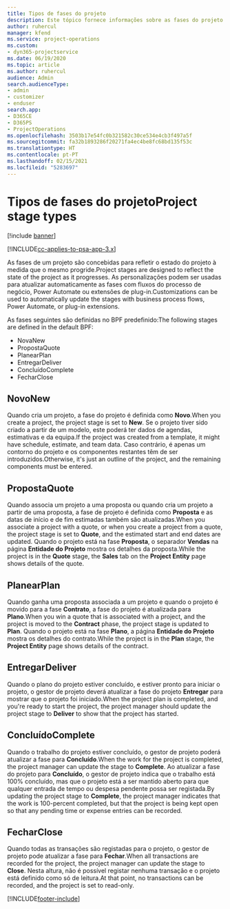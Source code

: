 ```yaml
---
title: Tipos de fases do projeto
description: Este tópico fornece informações sobre as fases do projeto.
author: ruhercul
manager: kfend
ms.service: project-operations
ms.custom:
- dyn365-projectservice
ms.date: 06/19/2020
ms.topic: article
ms.author: ruhercul
audience: Admin
search.audienceType:
- admin
- customizer
- enduser
search.app:
- D365CE
- D365PS
- ProjectOperations
ms.openlocfilehash: 3503b17e54fc0b321582c30ce534e4cb3f497a5f
ms.sourcegitcommit: fa32b1893286f20271fa4ec4be8fc68bd135f53c
ms.translationtype: HT
ms.contentlocale: pt-PT
ms.lasthandoff: 02/15/2021
ms.locfileid: "5283697"
---
```

# <a name="project-stage-types"></a><span data-ttu-id="01d77-103">Tipos de fases do projeto</span><span class="sxs-lookup"><span data-stu-id="01d77-103">Project stage types</span></span> 

[!include [banner](../includes/psa-now-project-operations.md)]

[!INCLUDE[cc-applies-to-psa-app-3.x](../includes/cc-applies-to-psa-app-3x.md)]

<span data-ttu-id="01d77-104">As fases de um projeto são concebidas para refletir o estado do projeto à medida que o mesmo progride.</span><span class="sxs-lookup"><span data-stu-id="01d77-104">Project stages are designed to reflect the state of the project as it progresses.</span></span> <span data-ttu-id="01d77-105">As personalizações podem ser usadas para atualizar automaticamente as fases com fluxos do processo de negócio, Power Automate ou extensões de plug-in.</span><span class="sxs-lookup"><span data-stu-id="01d77-105">Customizations can be used to automatically update the stages with business process flows, Power Automate, or plug-in extensions.</span></span>

<span data-ttu-id="01d77-106">As fases seguintes são definidas no BPF predefinido:</span><span class="sxs-lookup"><span data-stu-id="01d77-106">The following stages are defined in the default BPF:</span></span>

- <span data-ttu-id="01d77-107">Nova</span><span class="sxs-lookup"><span data-stu-id="01d77-107">New</span></span>
- <span data-ttu-id="01d77-108">Proposta</span><span class="sxs-lookup"><span data-stu-id="01d77-108">Quote</span></span>
- <span data-ttu-id="01d77-109">Planear</span><span class="sxs-lookup"><span data-stu-id="01d77-109">Plan</span></span>
- <span data-ttu-id="01d77-110">Entregar</span><span class="sxs-lookup"><span data-stu-id="01d77-110">Deliver</span></span>
- <span data-ttu-id="01d77-111">Concluído</span><span class="sxs-lookup"><span data-stu-id="01d77-111">Complete</span></span>
- <span data-ttu-id="01d77-112">Fechar</span><span class="sxs-lookup"><span data-stu-id="01d77-112">Close</span></span> 

## <a name="new"></a><span data-ttu-id="01d77-113">Novo</span><span class="sxs-lookup"><span data-stu-id="01d77-113">New</span></span>

<span data-ttu-id="01d77-114">Quando cria um projeto, a fase do projeto é definida como **Novo**.</span><span class="sxs-lookup"><span data-stu-id="01d77-114">When you create a project, the project stage is set to **New**.</span></span> <span data-ttu-id="01d77-115">Se o projeto tiver sido criado a partir de um modelo, este poderá ter dados de agendas, estimativas e da equipa.</span><span class="sxs-lookup"><span data-stu-id="01d77-115">If the project was created from a template, it might have schedule, estimate, and team data.</span></span> <span data-ttu-id="01d77-116">Caso contrário, é apenas um contorno do projeto e os componentes restantes têm de ser introduzidos.</span><span class="sxs-lookup"><span data-stu-id="01d77-116">Otherwise, it's just an outline of the project, and the remaining components must be entered.</span></span>

## <a name="quote"></a><span data-ttu-id="01d77-117">Proposta</span><span class="sxs-lookup"><span data-stu-id="01d77-117">Quote</span></span>

<span data-ttu-id="01d77-118">Quando associa um projeto a uma proposta ou quando cria um projeto a partir de uma proposta, a fase de projeto é definida como **Proposta** e as datas de início e de fim estimadas também são atualizadas.</span><span class="sxs-lookup"><span data-stu-id="01d77-118">When you associate a project with a quote, or when you create a project from a quote, the project stage is set to **Quote**, and the estimated start and end dates are updated.</span></span> <span data-ttu-id="01d77-119">Quando o projeto está na fase **Proposta**, o separador **Vendas** na página **Entidade do Projeto** mostra os detalhes da proposta.</span><span class="sxs-lookup"><span data-stu-id="01d77-119">While the project is in the **Quote** stage, the **Sales** tab on the **Project Entity** page shows details of the quote.</span></span>

## <a name="plan"></a><span data-ttu-id="01d77-120">Planear</span><span class="sxs-lookup"><span data-stu-id="01d77-120">Plan</span></span>

<span data-ttu-id="01d77-121">Quando ganha uma proposta associada a um projeto e quando o projeto é movido para a fase **Contrato**, a fase do projeto é atualizada para **Plano**.</span><span class="sxs-lookup"><span data-stu-id="01d77-121">When you win a quote that is associated with a project, and the project is moved to the **Contract** phase, the project stage is updated to **Plan**.</span></span> <span data-ttu-id="01d77-122">Quando o projeto está na fase **Plano**, a página **Entidade do Projeto** mostra os detalhes do contrato.</span><span class="sxs-lookup"><span data-stu-id="01d77-122">While the project is in the **Plan** stage, the **Project Entity** page shows details of the contract.</span></span>

## <a name="deliver"></a><span data-ttu-id="01d77-123">Entregar</span><span class="sxs-lookup"><span data-stu-id="01d77-123">Deliver</span></span>

<span data-ttu-id="01d77-124">Quando o plano do projeto estiver concluído, e estiver pronto para iniciar o projeto, o gestor de projeto deverá atualizar a fase do projeto **Entregar** para mostrar que o projeto foi iniciado.</span><span class="sxs-lookup"><span data-stu-id="01d77-124">When the project plan is completed, and you're ready to start the project, the project manager should update the project stage to **Deliver** to show that the project has started.</span></span>

## <a name="complete"></a><span data-ttu-id="01d77-125">Concluído</span><span class="sxs-lookup"><span data-stu-id="01d77-125">Complete</span></span> 

<span data-ttu-id="01d77-126">Quando o trabalho do projeto estiver concluído, o gestor de projeto poderá atualizar a fase para **Concluído**.</span><span class="sxs-lookup"><span data-stu-id="01d77-126">When the work for the project is completed, the project manager can update the stage to **Complete**.</span></span> <span data-ttu-id="01d77-127">Ao atualizar a fase do projeto para **Concluído**, o gestor de projeto indica que o trabalho está 100% concluído, mas que o projeto está a ser mantido aberto para que qualquer entrada de tempo ou despesa pendente possa ser registada.</span><span class="sxs-lookup"><span data-stu-id="01d77-127">By updating the project stage to **Complete**, the project manager indicates that the work is 100-percent completed, but that the project is being kept open so that any pending time or expense entries can be recorded.</span></span>

## <a name="close"></a><span data-ttu-id="01d77-128">Fechar</span><span class="sxs-lookup"><span data-stu-id="01d77-128">Close</span></span>

<span data-ttu-id="01d77-129">Quando todas as transações são registadas para o projeto, o gestor de projeto pode atualizar a fase para **Fechar**.</span><span class="sxs-lookup"><span data-stu-id="01d77-129">When all transactions are recorded for the project, the project manager can update the stage to **Close**.</span></span> <span data-ttu-id="01d77-130">Nesta altura, não é possível registar nenhuma transação e o projeto está definido como só de leitura.</span><span class="sxs-lookup"><span data-stu-id="01d77-130">At that point, no transactions can be recorded, and the project is set to read-only.</span></span>


[!INCLUDE[footer-include](../includes/footer-banner.md)]